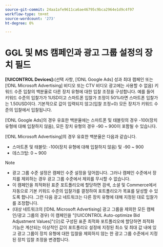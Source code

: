 ```yaml
---
source-git-commit: 24aa1afe9611ca6ae46795c9bca2964e1d9c4f97
workflow-type: tm+mt
source-wordcount: '273'
ht-degree: 0%

---
```

# GGL 및 MS 캠페인과 광고 그룹 설정의 장치 필드

**[!UICONTROL Devices]:**(선택 사항, [!DNL Google Ads] 성과 최대 캠페인 또는 [!DNL Microsoft Advertising] 비디오 또는 CTV 비디오 광고에는 사용할 수 없음) 키워드 수준 입찰의 백분율로 다른 장치 유형에 대한 입찰 조정을 구성합니다. 예를 들어 키워드 수준의 입찰가가 1USD이고 스마트폰 입찰가 조정이 50%라면 스마트폰 입찰가는 1.50USD이다. 기본적으로 값이 입력되지 않고(입찰 조정=0) 모든 장치가 키워드 수준의 입찰에서 입찰됩니다.

[!DNL Google Ads]의 경우 유효한 백분율에는 스마트폰 및 태블릿의 경우 -100(장치 유형에 대해 입찰하지 않음), 모든 장치 유형의 경우 -90 ~ 900이 포함될 수 있습니다.

[!DNL Microsoft Advertising]의 경우 유효한 백분율은 다음과 같습니다.

* 스마트폰 및 태블릿: -100(장치 유형에 대해 입찰하지 않음) 및 -90 ~ 900
* 데스크탑: 0 ~ 900

>[!NOTE]
>* 광고 그룹 수준 설정은 캠페인 수준 설정을 덮어씁니다. 그러나 캠페인 수준에서 장치를 제외하는 경우 광고 그룹 수준에서 제외를 무시할 수 없습니다.
>* 이 캠페인을 최적화된 표준 포트폴리오에 할당하면 검색, 소셜 및 Commerce에서 자동으로 기본 키워드 수준의 입찰가를 결정하여 포트폴리오가 목표를 달성할 수 있도록 합니다. 그런 다음 광고 네트워크는 다른 장치 유형에 대해 지정된 대로 입찰가를 조정합니다.
>* (대상 네트워크의 [!DNL Microsoft Advertising] 광고 그룹을 제외한 모든 캠페인/광고 그룹의 경우) 이 캠페인을 &quot;[!UICONTROL Auto-optimize Bid Adjustment Values]&quot;(으)로 구성된 표준 최적화 포트폴리오에 할당하면 최적화 기능은 계산되는 이상적인 값이 포트폴리오 설정에 지정된 최소 및 최대 값 내에 있고 광고 그룹이 장치 유형에 대한 입찰을 제외하지 않는 한 광고 그룹 수준에서 지정된 장치 입찰 조정을 변경합니다.
